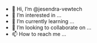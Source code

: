 - 👋 Hi, I’m @jesendra-vewtech
- 👀 I’m interested in ...
- 🌱 I’m currently learning ...
- 💞️ I’m looking to collaborate on ...
- 📫 How to reach me ...

<!---
jesendra-vewtech/jesendra-vewtech is a ✨ special ✨ repository because its `README.md` (this file) appears on your GitHub profile.
You can click the Preview link to take a look at your changes.
--->
